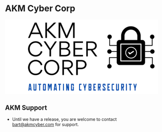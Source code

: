  # AKM Cyber Corp
![logo](images/AKMCyberLogo.png)

## AKM Support
- Until we have a release, you are welcome to contact bart@akmcyber.com for support.

